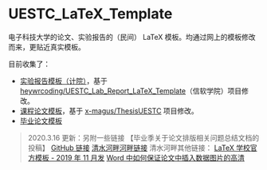 # UESTC_LaTeX_Template

电子科技大学的论文、实验报告的（民间） LaTeX 模板。均通过网上的模板修改而来，更贴近真实模板。

目前收集了：

* [实验报告模板（计院）](https://github.com/lyh543/UESTC_LaTeX_Template/tree/master/Lab_Report)，基于 [heywrcoding/UESTC_Lab_Report_LaTeX_Template](https://github.com/heywrcoding/UESTC_Lab_Report_LaTeX_Template/)（信软学院）项目修改。
* [课程论文模板](https://github.com/lyh543/UESTC_LaTeX_Template/tree/master/Course_Thesis)，基于 [x-magus/ThesisUESTC](https://github.com/x-magus/ThesisUESTC) 项目修改。
* [毕业论文模板](https://github.com/shifujun/UESTCthesis)

> 2020.3.16 更新：另附一些链接
> 【毕业季关于论文排版相关问题总结文档的投稿】
> [GitHub 链接](https://github.com/CuiaCuiSha/UseWordInThesis)
> [清水河畔河畔链接](http://bbs.uestc.edu.cn/forum.php?mod=viewthread&tid=1762158)
> 清水河畔其他链接：
> [LaTeX 学校官方模板 - 2019 年 11 月发](http://bbs.uestc.edu.cn/forum.php?mod=viewthread&tid=1786231)
> [Word 中如何保证论文中插入数据图片的高清](http://bbs.uestc.edu.cn/forum.php?mod=viewthread&tid=1791554)